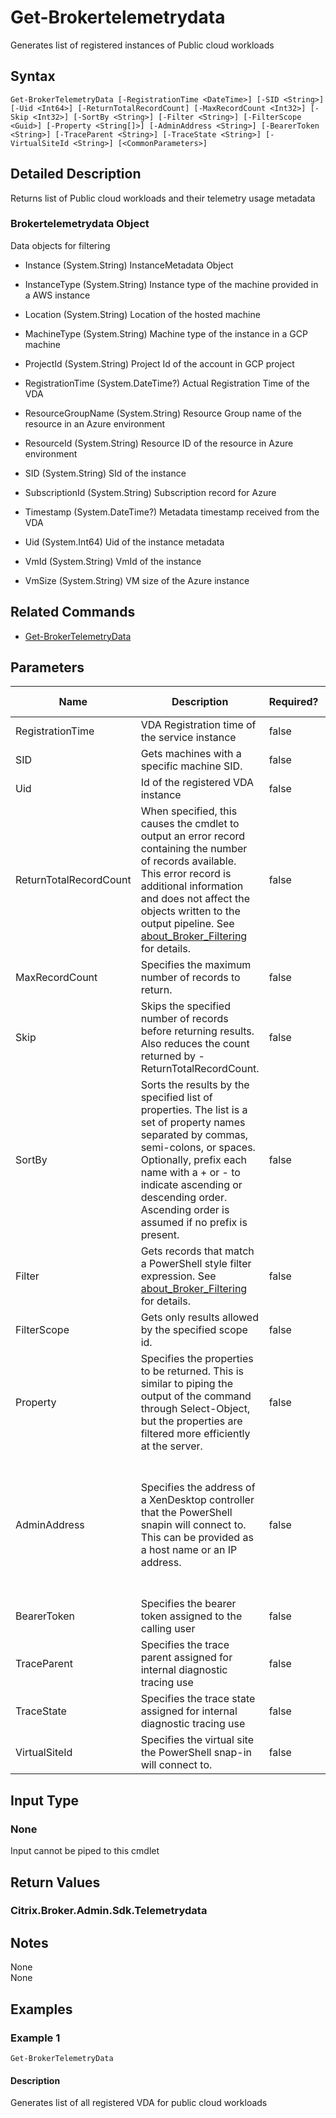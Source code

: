 ﻿
# Get-Brokertelemetrydata
Generates list of registered instances of Public cloud workloads
## Syntax

```
Get-BrokerTelemetryData [-RegistrationTime <DateTime>] [-SID <String>] [-Uid <Int64>] [-ReturnTotalRecordCount] [-MaxRecordCount <Int32>] [-Skip <Int32>] [-SortBy <String>] [-Filter <String>] [-FilterScope <Guid>] [-Property <String[]>] [-AdminAddress <String>] [-BearerToken <String>] [-TraceParent <String>] [-TraceState <String>] [-VirtualSiteId <String>] [<CommonParameters>]
```

## Detailed Description
Returns list of Public cloud workloads and their telemetry usage metadata


### Brokertelemetrydata Object
Data objects for filtering


  * Instance (System.String) InstanceMetadata Object

  * InstanceType (System.String) Instance type of the machine provided in a AWS instance

  * Location (System.String) Location of the hosted machine

  * MachineType (System.String) Machine type of the instance in a GCP machine

  * ProjectId (System.String) Project Id of the account in GCP project

  * RegistrationTime (System.DateTime?) Actual Registration Time of the VDA

  * ResourceGroupName (System.String) Resource Group name of the resource in an Azure environment

  * ResourceId (System.String) Resource ID of the resource in Azure environment

  * SID (System.String) SId of the instance

  * SubscriptionId (System.String) Subscription record for Azure

  * Timestamp (System.DateTime?) Metadata timestamp received from the VDA

  * Uid (System.Int64) Uid of the instance metadata

  * VmId (System.String) VmId of the instance

  * VmSize (System.String) VM size of the Azure instance


## Related Commands

* [Get-BrokerTelemetryData](../Get-BrokerTelemetryData/)
## Parameters
| Name   | Description | Required? | Pipeline Input | Default Value |
| --- | --- | --- | --- | --- |
| RegistrationTime | VDA Registration time of the service instance | false | false |  |
| SID | Gets machines with a specific machine SID. | false | false |  |
| Uid | Id of the registered VDA instance | false | false |  |
| ReturnTotalRecordCount | When specified, this causes the cmdlet to output an error record containing the number of records available. This error record is additional information and does not affect the objects written to the output pipeline. See [about\_Broker\_Filtering](../about_Broker_Filtering/) for details. | false | false | False |
| MaxRecordCount | Specifies the maximum number of records to return. | false | false | 250 |
| Skip | Skips the specified number of records before returning results. Also reduces the count returned by -ReturnTotalRecordCount. | false | false | 0 |
| SortBy | Sorts the results by the specified list of properties. The list is a set of property names separated by commas, semi-colons, or spaces. Optionally, prefix each name with a + or - to indicate ascending or descending order. Ascending order is assumed if no prefix is present. | false | false | The default sort order is by name or unique identifier. |
| Filter | Gets records that match a PowerShell style filter expression. See [about\_Broker\_Filtering](../about_Broker_Filtering/) for details. | false | false |  |
| FilterScope | Gets only results allowed by the specified scope id. | false | false |  |
| Property | Specifies the properties to be returned. This is similar to piping the output of the command through Select-Object, but the properties are filtered more efficiently at the server. | false | false |  |
| AdminAddress | Specifies the address of a XenDesktop controller that the PowerShell snapin will connect to. This can be provided as a host name or an IP address. | false | false | Localhost. Once a value is provided by any cmdlet, this value will become the default. |
| BearerToken | Specifies the bearer token assigned to the calling user | false | false |  |
| TraceParent | Specifies the trace parent assigned for internal diagnostic tracing use | false | false |  |
| TraceState | Specifies the trace state assigned for internal diagnostic tracing use | false | false |  |
| VirtualSiteId | Specifies the virtual site the PowerShell snap-in will connect to. | false | false |  |

## Input Type

### None
Input cannot be piped to this cmdlet
## Return Values

### Citrix.Broker.Admin.Sdk.Telemetrydata

## Notes
None  
    None
## Examples

### Example 1

```
Get-BrokerTelemetryData
```

#### Description
Generates list of all registered VDA for public cloud workloads
